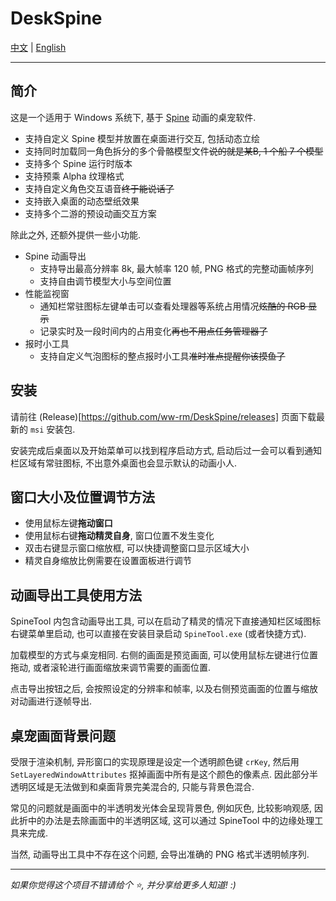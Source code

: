 # DeskSpine

[中文](README.md) | [English](README.en.md)

---

## 简介

这是一个适用于 Windows 系统下, 基于 [Spine](https://esotericsoftware.com/spine-in-depth) 动画的桌宠软件.

- 支持自定义 Spine 模型并放置在桌面进行交互, 包括动态立绘
- 支持同时加载同一角色拆分的多个骨骼模型文件~~说的就是某B, 1 个船 7 个模型~~
- 支持多个 Spine 运行时版本
- 支持预乘 Alpha 纹理格式
- 支持自定义角色交互语音~~终于能说话了~~
- 支持嵌入桌面的动态壁纸效果
- 支持多个二游的预设动画交互方案

除此之外, 还额外提供一些小功能.

- Spine 动画导出
    - 支持导出最高分辨率 8k, 最大帧率 120 帧, PNG 格式的完整动画帧序列
    - 支持自由调节模型大小与空间位置
- 性能监视窗
    - 通知栏常驻图标左键单击可以查看处理器等系统占用情况~~炫酷的 RGB 显示~~
    - 记录实时及一段时间内的占用变化~~再也不用点任务管理器了~~
- 报时小工具
    - 支持自定义气泡图标的整点报时小工具~~准时准点提醒你该摸鱼了~~

## 安装

请前往 (Release)[https://github.com/ww-rm/DeskSpine/releases] 页面下载最新的 `msi` 安装包.

安装完成后桌面以及开始菜单可以找到程序启动方式, 启动后过一会可以看到通知栏区域有常驻图标, 不出意外桌面也会显示默认的动画小人.

## 窗口大小及位置调节方法

- 使用鼠标左键**拖动窗口**
- 使用鼠标右键**拖动精灵自身**, 窗口位置不发生变化
- 双击右键显示窗口缩放框, 可以快捷调整窗口显示区域大小
- 精灵自身缩放比例需要在设置面板进行调节

## 动画导出工具使用方法

SpineTool 内包含动画导出工具, 可以在启动了精灵的情况下直接通知栏区域图标右键菜单里启动, 也可以直接在安装目录启动 `SpineTool.exe` (或者快捷方式).

加载模型的方式与桌宠相同. 右侧的画面是预览画面, 可以使用鼠标左键进行位置拖动, 或者滚轮进行画面缩放来调节需要的画面位置.

点击导出按钮之后, 会按照设定的分辨率和帧率, 以及右侧预览画面的位置与缩放对动画进行逐帧导出.

## 桌宠画面背景问题

受限于渲染机制, 异形窗口的实现原理是设定一个透明颜色键 `crKey`, 然后用 `SetLayeredWindowAttributes` 抠掉画面中所有是这个颜色的像素点. 因此部分半透明区域是无法做到和桌面背景完美混合的, 只能与背景色混合.

常见的问题就是画面中的半透明发光体会呈现背景色, 例如灰色, 比较影响观感, 因此折中的办法是去除画面中的半透明区域, 这可以通过 SpineTool 中的边缘处理工具来完成.

当然, 动画导出工具中不存在这个问题, 会导出准确的 PNG 格式半透明帧序列.

---

*如果你觉得这个项目不错请给个 :star:, 并分享给更多人知道! :)*
